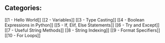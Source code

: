 ## Categories:

[[1 - Hello World]]
[[2 - Variables]]
[[3 - Type Casting]]
[[4 - Boolean Expressions in Python]]
[[5 - If, Elif, Else Statements]]
[[6 - Try and Except]]
[[7 - Useful String Methods]]
[[8 - String Indexing]]
[[9 - Format Specifiers]]
[[10 - For Loops]]